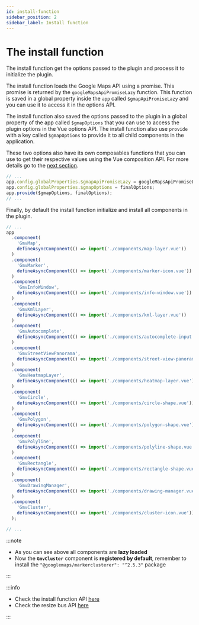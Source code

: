 ```yaml
---
id: install-function
sidebar_position: 2
sidebar_label: Install function
---
```


# The install function

The install function get the options passed to the plugin and process it to initialize the plugin.

The install function loads the Google Maps API using a promise. This promise is returned by the `googleMapsApiPromiseLazy` function. This function is saved in a global property inside the `app` called `$gmapApiPromiseLazy` and you can use it to access it in the options API.

The install function also saved the options passed to the plugin in a global property of the app called `$gmapOptions` that you can use to access the plugin options in the Vue options API. The install function also use `provide` with a key called `$gmapOptions` to provide it to all child components in the application.

These two options also have its own composables functions that you can use to get their respective values using the Vue composition API. For more details go to the [next section](/docs/vue-3-version/guide/global-properties).

```ts title="plugin main.ts" showLineNumbers
// ...
app.config.globalProperties.$gmapApiPromiseLazy = googleMapsApiPromiseLazy;
app.config.globalProperties.$gmapOptions = finalOptions;
app.provide($gmapOptions, finalOptions);
// ...
```

Finally, by default the install function initialize and install all components in the plugin.

```ts title="plugin main.ts" showLineNumbers
// ...
app
  .component(
    'GmvMap',
    defineAsyncComponent(() => import('./components/map-layer.vue'))
  )
  .component(
    'GmvMarker',
    defineAsyncComponent(() => import('./components/marker-icon.vue'))
  )
  .component(
    'GmvInfoWindow',
    defineAsyncComponent(() => import('./components/info-window.vue'))
  )
  .component(
    'GmvKmlLayer',
    defineAsyncComponent(() => import('./components/kml-layer.vue'))
  )
  .component(
    'GmvAutocomplete',
    defineAsyncComponent(() => import('./components/autocomplete-input.vue'))
  )
  .component(
    'GmvStreetViewPanorama',
    defineAsyncComponent(() => import('./components/street-view-panorama.vue'))
  )
  .component(
    'GmvHeatmapLayer',
    defineAsyncComponent(() => import('./components/heatmap-layer.vue'))
  )
  .component(
    'GmvCircle',
    defineAsyncComponent(() => import('./components/circle-shape.vue'))
  )
  .component(
    'GmvPolygon',
    defineAsyncComponent(() => import('./components/polygon-shape.vue'))
  )
  .component(
    'GmvPolyline',
    defineAsyncComponent(() => import('./components/polyline-shape.vue'))
  )
  .component(
    'GmvRectangle',
    defineAsyncComponent(() => import('./components/rectangle-shape.vue'))
  )
  .component(
    'GmvDrawingManager',
    defineAsyncComponent(() => import('./components/drawing-manager.vue'))
  )
  .component(
    'GmvCluster',
    defineAsyncComponent(() => import('./components/cluster-icon.vue'))
  );

// ...
```

:::note

- As you can see above all components are **lazy loaded**
- Now the **`GmvCluster`** component is **registered by default**, remember to install the `"@googlemaps/markerclusterer": "^2.5.3"` package

:::

:::info

- Check the install function API [here](/docs/vue-3-version/api/gmap-vue-plugin)
- Check the resize bus API [here](/wip)

:::
